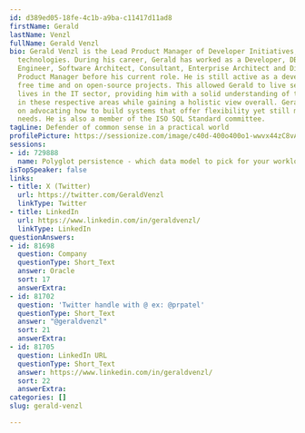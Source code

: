 ```yaml
---
id: d389ed05-18fe-4c1b-a9ba-c11417d11ad8
firstName: Gerald
lastName: Venzl
fullName: Gerald Venzl
bio: Gerald Venzl is the Lead Product Manager of Developer Initiatives, Oracle Database
  technologies. During his career, Gerald has worked as a Developer, DBA, Performance
  Engineer, Software Architect, Consultant, Enterprise Architect and Distinguished
  Product Manager before his current role. He is still active as a developer in his
  free time and on open-source projects. This allowed Gerald to live several different
  lives in the IT sector, providing him with a solid understanding of the concerns
  in these respective areas while gaining a holistic view overall. Gerald focuses
  on advocating how to build systems that offer flexibility yet still meet the users'
  needs. He is also a member of the ISO SQL Standard committee.
tagLine: Defender of common sense in a practical world
profilePicture: https://sessionize.com/image/c40d-400o400o1-wwvx44zC8vA7iAsijxP2QU.jpg
sessions:
- id: 729888
  name: Polyglot persistence - which data model to pick for your workload?
isTopSpeaker: false
links:
- title: X (Twitter)
  url: https://twitter.com/GeraldVenzl
  linkType: Twitter
- title: LinkedIn
  url: https://www.linkedin.com/in/geraldvenzl/
  linkType: LinkedIn
questionAnswers:
- id: 81698
  question: Company
  questionType: Short_Text
  answer: Oracle
  sort: 17
  answerExtra:
- id: 81702
  question: 'Twitter handle with @ ex: @prpatel'
  questionType: Short_Text
  answer: "@geraldvenzl"
  sort: 21
  answerExtra:
- id: 81705
  question: LinkedIn URL
  questionType: Short_Text
  answer: https://www.linkedin.com/in/geraldvenzl/
  sort: 22
  answerExtra:
categories: []
slug: gerald-venzl

---
```

